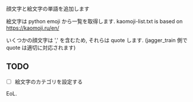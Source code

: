 顔文字と絵文字の単語を追加します

絵文字は python emoji から一覧を取得します.
kaomoji-list.txt is based on https://kaomoji.ru/en/

いくつかの顔文字は ',' を含むため, それらは quote します.
(jagger_train 側で quote は適切に対応されます)

## TODO

* [ ] 絵文字のカテゴリを設定する

EoL.


